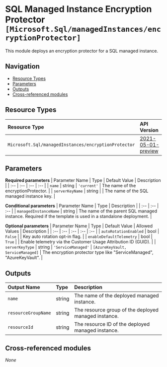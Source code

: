 # SQL Managed Instance Encryption Protector `[Microsoft.Sql/managedInstances/encryptionProtector]`

This module deploys an encryption protector for a SQL managed instance.

## Navigation

- [Resource Types](#Resource-Types)
- [Parameters](#Parameters)
- [Outputs](#Outputs)
- [Cross-referenced modules](#Cross-referenced-modules)

## Resource Types

| Resource Type | API Version |
| :-- | :-- |
| `Microsoft.Sql/managedInstances/encryptionProtector` | [2021-05-01-preview](https://docs.microsoft.com/en-us/azure/templates/Microsoft.Sql/2021-05-01-preview/managedInstances/encryptionProtector) |

## Parameters

**Required parameters**
| Parameter Name | Type | Default Value | Description |
| :-- | :-- | :-- | :-- |
| `name` | string | `'current'` | The name of the encryptionProtector. |
| `serverKeyName` | string |  | The name of the SQL managed instance key. |

**Conditional parameters**
| Parameter Name | Type | Description |
| :-- | :-- | :-- |
| `managedInstanceName` | string | The name of the parent SQL managed instance. Required if the template is used in a standalone deployment. |

**Optional parameters**
| Parameter Name | Type | Default Value | Allowed Values | Description |
| :-- | :-- | :-- | :-- | :-- |
| `autoRotationEnabled` | bool | `False` |  | Key auto rotation opt-in flag. |
| `enableDefaultTelemetry` | bool | `True` |  | Enable telemetry via the Customer Usage Attribution ID (GUID). |
| `serverKeyType` | string | `'ServiceManaged'` | `[AzureKeyVault, ServiceManaged]` | The encryption protector type like "ServiceManaged", "AzureKeyVault". |


## Outputs

| Output Name | Type | Description |
| :-- | :-- | :-- |
| `name` | string | The name of the deployed managed instance. |
| `resourceGroupName` | string | The resource group of the deployed managed instance. |
| `resourceId` | string | The resource ID of the deployed managed instance. |

## Cross-referenced modules

_None_
